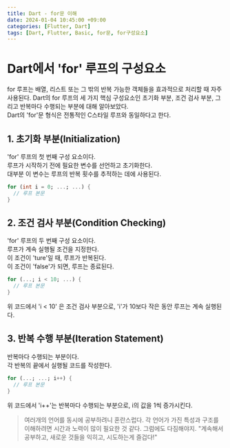 ```yaml
---
title: Dart - for문 이해
date: 2024-01-04 10:45:00 +09:00
categories: [Flutter, Dart]
tags: [Dart, Flutter, Basic, for문, for구성요소]
---
```


# Dart에서 'for' 루프의 구성요소
for 루프는 배열, 리스트 또는 그 밖의 반복 가능한 객체들을 효과적으로 처리할 때 자주 사용된다. Dart의 for 루프의 세 가지 핵심 구성요소인 초기화 부분, 조건 검사 부분, 그리고 반복마다 수행되는 부분에 대해 알아보았다.<br>
Dart의 'for'문 형식은 전통적인 C스타일 루프와 동일하다고 한다.

## 1. 초기화 부분(Initialization)
'for' 루프의 첫 번째 구성 요소이다.<br>
루프가 시작하기 전에 필요한 변수를 선언하고 초기화한다.<br>
대부분 이 변수는 루프의 반복 횟수를 추적하는 데에 사용된다.<br>

```dart
for (int i = 0; ...; ...) {
  // 루프 본문
}
```

## 2. 조건 검사 부분(Condition Checking)
'for' 루프의 두 번째 구성 요소이다.<br>
루프가 계속 실행될 조건을 지정한다.<br>
이 조건이 'ture'일 때, 루프가 반복된다.<br>
이 조건이 'false'가 되면, 루프는 종료된다.<br>

```dart
for (...; i < 10; ...) {
  // 루프 본문
}
```
위 코드에서 'i < 10' 은 조건 검사 부분으로, 'i'가 10보다 작은 동안 루프는 계속 실행된다.<br>

## 3. 반복 수행 부분(Iteration Statement)
반복마다 수행되는 부분이다.<br>
각 반복의 끝에서 실행될 코드를 작성한다.<br>

```dart
for (...; ...; i++) {
  // 루프 본문
}
```
위 코드에서 'i++'는 반복마다 수행되는 부분으로, i의 값을 1씩 증가시킨다.

> 여러개의 언어를 동시에 공부하려니 혼란스럽다. 각 언어가 가진 특성과 구조를 이해하려면 시간과 노력이 많이 필요한 것 같다. 그럼에도 다짐해야지. "계속해서 공부하고, 새로운 것들을 익히고, 시도하는게 즐겁다!"